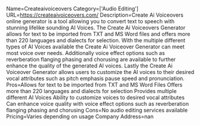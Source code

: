 Name=Createaivoiceovers
Category=['Audio Editing']
URL=https://createaivoiceovers.com/
Description=Create Ai Voiceovers online generator is a tool allowing you to convert text to speech with stunning lifelike sounding AI Voices. The Create Ai Voiceovers Generator allows for text to be imported from TXT and MS Word files and offers more than 220 languages and dialects for selection. With the multiple different types of AI Voices available the Create Ai Voiceover Generator can meet most voice over needs. Additionally voice effect options such as reverberation flanging phasing and chorusing are available to further enhance the quality of the generated AI voices. Lastly the Create Ai Voiceover Generator allows users to customize the AI voices to their desired vocal attributes such as pitch emphasis pause speed and pronunciation.
Pros=Allows for text to be imported from TXT and MS Word Files Offers more than 220 languages and dialects for selection Provides multiple different AI Voices Ability to customize voices to desired vocal attributes Can enhance voice quality with voice effect options such as reverberation flanging phasing and chorusing
Cons=No audio editing services available
Pricing=Varies depending on usage
Company Address=nan
